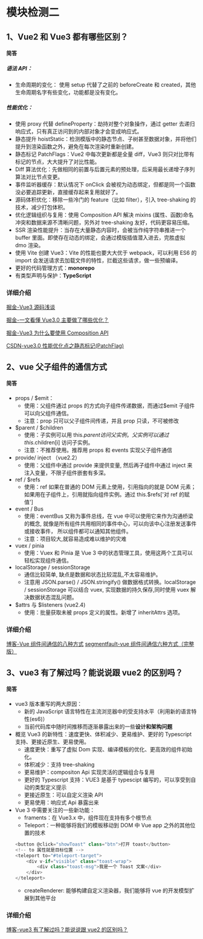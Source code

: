 # 模块检测二

## 1、Vue2 和 Vue3 都有哪些区别？

#### 简答

##### 语法 API：

-   生命周期的变化： 使用 setup 代替了之前的 beforeCreate 和 created，其他生命周期名字有些变化，功能都是没有变化。

##### 性能优化：

-   使用 proxy 代替 defineProperty：劫持对整个对象操作，通过 getter 去递归响应式，只有真正访问到的内部对象才会变成响应式。
-   静态提升 hoistStatic：检测模版中的静态节点、子树甚至数据对象，并将他们提升到渲染函数之外，避免在每次渲染时重新创建。
-   静态标记 PatchFlags：Vue2 中每次更新都是全量 diff，Vue3 则只对比带有标记的节点，大大提升了对比性能。
-   Diff 算法优化：先做相同的前置与后置元素的预处理，后采用最长递增子序列算法对比节点变更。
-   事件监听器缓存：默认情况下 onClick 会被视为动态绑定，但都是同一个函数没必要追踪更新，直接缓存起来复用就好了。
-   源码体积优化：移除一些冷门的 feature（比如 filter），引入 tree-shaking 的技术，减少打包体积。
-   优化逻辑组织与复用：使用 Composition API 解决 mixins (属性、函数)命名冲突和数据来源不清晰问题，另外对 tree-shaking 友好，代码更容易压缩。
-   SSR 渲染性能提升：当存在大量静态内容时，会被当作纯字符串推进一个 buffer 里面。即使存在动态的绑定，会通过模版插值潜入进去，完胜虚拟 dmo 渲染。
-   使用 Vite 创建 Vue3：Vite 的性能也要大大优于 webpack，可以利用 ES6 的 import 会发送请求去加载文件的特性，拦截这些请求，做一些预编译。
-   更好的代码管理方式：**monorepo**
-   有类型声明与保护：**TypeScript**

### 详细介绍

[掘金-Vue3 源码浅谈](https://juejin.cn/post/6885247012036902920)

[掘金-一文看懂 Vue3.0 主要做了哪些优化？](https://juejin.cn/post/6850418112878575629)

[掘金-Vue3 为什么要使用 Composition API](https://juejin.cn/post/6875253488017342478)

[CSDN-vue3.0 性能优化点之静态标记(PatchFlag)](https://blog.csdn.net/weixin_40297452/article/details/121143356)

## 2、vue 父子组件的通信方式

#### 简答

-   props / $emit：
    -   使用：父组件通过 props 的方式向子组件传递数据，而通过$emit 子组件可以向父组件通信。
    -   注意：prop 只可以父子组件间传递，并且 prop 只读，不可被修改
-   $parent / $children
    -   使用：子实例可以用 this.$parent 访问父实例，父实例可以通过 this.$children[i] 访问子实例。
    -   注意：不推荐使用。推荐用 props 和 events 实现父子组件通信
-   provide/ inject （vue2.2）
    -   使用：父组件中通过 provide 来提供变量, 然后再子组件中通过 inject 来注入变量，不限子组件嵌套有多深。
-   ref / $refs
    -   使用：ref 如果在普通的 DOM 元素上使用，引用指向的就是 DOM 元素；如果用在子组件上，引用就指向组件实例。通过 this.$refs['对 ref 的赋值']
-   event / Bus
    -   使用：eventBus 又称为事件总线，在 vue 中可以使用它来作为沟通桥梁的概念, 就像是所有组件共用相同的事件中心，可以向该中心注册发送事件或接收事件， 所以组件都可以通知其他组件。
    -   注意：项目较大,就容易造成难以维护的灾难
-   vuex / pinia
    -   使用：Vuex 和 Pinia 是 Vue 3 中的状态管理工具，使用这两个工具可以轻松实现组件通信。
-   localStorage / sessionStorage
    -   通信比较简单, 缺点是数据和状态比较混乱,不太容易维护。
    -   注意用 JSON.parse() / JSON.stringify() 做数据格式转换。localStorage / sessionStorage 可以结合 vuex, 实现数据的持久保存,同时使用 vuex 解决数据状态混乱问题。
-   $attrs 与 $listeners (vue2.4)
    -   使用：批量获取未被 props 定义的属性。新增了 inheritAttrs 选项。

### 详细介绍

[博客-Vue 组件间通信的八种方式](https://www.wpgdadatong.com/cn/blog/detail/44531)
[segmentfault-vue 组件间通信六种方式（完整版）](https://segmentfault.com/a/1190000019208626)

## 3、vue3 有了解过吗？能说说跟 vue2 的区别吗？

#### 简答

-   vue3 版本重写的两大原因：
    -   新的 JavaScript 语言特性在主流浏览器中的受支持水平（利用新的语言特性(es6)）
    -   当前代码库中随时间推移而逐渐暴露出来的一些**设计和架构问题**
-   概览 Vue3 的新特性：速度更快、体积减少、更易维护、更好的 Typescript 支持、更接近原生、更易使用。
    -   速度更快：重写了虚拟 Dom 实现、编译模板的优化、更高效的组件初始化。
    -   体积减少：支持 tree-shaking
    -   更易维护：compositon Api 实现灵活的逻辑组合与复用
    -   更好的 Typescript 支持：VUE3 是基于 typescipt 编写的，可以享受到自动的类型定义提示
    -   更接近原生：可以自定义渲染 API
    -   更易使用：响应式 Api 暴露出来
-   Vue 3 中需要关注的一些新功能：
    -   framents：在 Vue3.x 中，组件现在支持有多个根节点
    -   Teleport：一种能够将我们的模板移动到 DOM 中 Vue app 之外的其他位置的技术
    ```js
    <button @click="showToast" class="btn">打开 toast</button>
    <!-- to 属性就是目标位置 -->
    <teleport to="#teleport-target">
        <div v-if="visible" class="toast-wrap">
            <div class="toast-msg">我是一个 Toast 文案</div>
        </div>
    </teleport>
    ```
    -   createRenderer: 能够构建自定义渲染器，我们能够将 vue 的开发模型扩展到其他平台

### 详细介绍

[博客-vue3 有了解过吗？能说说跟 vue2 的区别吗？](https://vue3js.cn/interview/vue/vue3_vue2.html)

